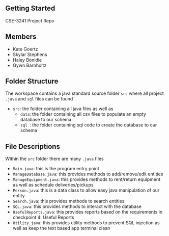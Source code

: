 ## Getting Started

CSE-3241 Project Repo

## Members

- Kate Goertz
- Skylar Stephens
- Haley Bonidie
- Gywn Barnholtz

## Folder Structure

The workspace contains a java standard source folder `src` where all project `.java` and `sql` files can be found

- `src`: the folder containing all java files as well as
    - `data`: the folder containing all csv files to populate an empty database to our schema
    - `sql `: the folder containing sql code to create the database to our schema

## File Descriptions

Within the `src` folder there are many `.java` files

- `Main.java`: this is the program entry point
- `ManageDatabase.java`: this provides methods to add/remove/edit entities
- `ManageEquipment.java`: this provides methods to rent/return equipment as well as schedule deliveries/pickups
- `Person.java`: this is a data class to allow easy java manipulation of our entity
- `Search.java`: this provides methods to search entities
- `SQL.java`: this provides methods to interact with the database
- `UsefulReports.java`: this provides reports based on the requirements in checkpoint 4: Useful Reports
- `Utility.java`: this provides utility methods to prevent SQL injection as well as keep the text based app terminal clean
